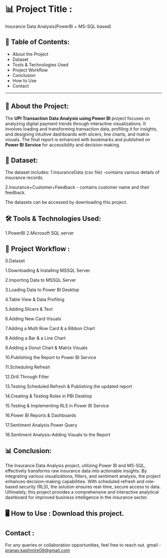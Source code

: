# 📊 Project Title :
Insurance Data Analysis(PowerBi + MS-SQL based)

## 📝 Table of Contents:
- About the Project
- Dataset
- Tools & Technologies Used
- Project Workflow
- Conclusion
- How to Use
- Contact
---

## 📌 About the Project: 
The **UPI Transaction Data Analysis using Power BI** project focuses on analyzing digital payment trends through interactive visualizations. It involves loading and transforming transaction data, profiling it for insights, and designing intuitive dashboards with slicers, line charts, and matrix visuals. The final report is enhanced with bookmarks and published on **Power BI Service** for accessibility and decision-making.

## 📂 Dataset:
The dataset includes:
1.InsuranceData (csv file) -contains various details of insurance records.

2.Insurance+Customer+Feedback - contains customer name and their feedback.


The datasets can be accessed by downloading this project.

## 🛠 Tools & Technologies Used:
1.PowerBI
2.Microsoft SQL server


## 🔄 Project Workflow  :
0.Dataset

1.Downloading & Installing MSSQL Server

2.Importing Data to MSSQL Server

3.Loading Data to Power BI Desktop

4.Table View & Data Profiling

5.Adding Slicers & Text

6.Adding New Card Visuals

7.Adding a Multi Row Card & a Ribbon Chart

8.Adding a Bar & a Line Chart

9.Adding a Donut Chart & Matrix Visuals

10.Publishing the Report to Power BI Service

11.Scheduling Refresh

12.Drill Through Filter

13.Testing Scheduled Refresh & Publishing the updated report

14.Creating & Testing Roles in PBI Desktop

15.Testing & Implementing RLS in Power BI Service

16.Power BI Reports & Dashboards

17.Sentiment Analysis Power Query

18.Sentiment Analysis-Adding Visuals to the Report



## 📊 Conclusion:
The Insurance Data Analysis project, utilizing Power BI and MS-SQL, effectively transforms raw insurance data into actionable insights. By integrating various visualizations, filters, and sentiment analysis, the project enhances decision-making capabilities. With scheduled refresh and role-based security (RLS), the solution ensures real-time, secure access to data. Ultimately, this project provides a comprehensive and interactive analytical dashboard for improved business intelligence in the insurance sector.
  

## 🖥️ How to Use : Download this project.

## Contact :
For any queries or collaboration opportunities, feel free to reach out.
gmail - pranav.kashmire09@gmail.com
